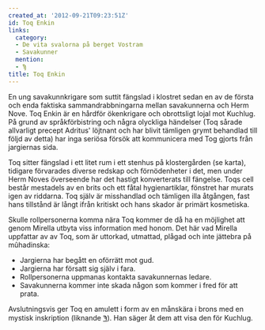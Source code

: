 ```yaml
---
created_at: '2012-09-21T09:23:51Z'
id: Toq Enkin
links:
  category:
  - De vita svalorna på berget Vostram
  - Savakunner
  mention:
  - Ϡ
title: Toq Enkin
---
```


En ung savakunnkrigare som suttit fängslad i klostret sedan en av de första och enda faktiska
sammandrabbningarna mellan savakunnerna och Herm Nove. Toq Enkin är en hårdför ökenkrigare och
obrottsligt lojal mot Kuchlug. På grund av språkförbistring och några olyckliga händelser (Toq
sårade allvarligt precept Adritus' löjtnant och har blivit tämligen grymt behandlad till följd av
detta) har inga seriösa försök att kommunicera med Tog gjorts från jargiernas sida.

Toq sitter fängslad i ett litet rum i ett stenhus på klostergården (se karta), tidigare förvarades
diverse redskap och förnödenheter i det, men under Herm Noves överseende har det hastigt
konverterats till fängelse. Toqs cell består mestadels av en brits och ett fåtal hygienartiklar,
fönstret har murats igen av riddarna. Toq själv är misshandlad och tämligen illa åtgången, fast hans
tillstånd är långt ifrån kritiskt och hans skador är primärt kosmetiska.

Skulle rollpersonerna komma nära Toq kommer de då ha en möjlighet att genom Mirella utbyta viss
information med honom. Det här vad Mirella uppfattar av av Toq, som är uttorkad, utmattad, plågad
och inte jättebra på mûhadinska:

-   Jargierna har begått en oförrätt mot gud.
-   Jargierna har försatt sig själv i fara.
-   Rollpersonerna uppmanas kontakta savakunnernas ledare.
-   Savakunnerna kommer inte skada någon som kommer i fred för att prata.

Avslutningsvis ger Toq en amulett i form av en månskära i brons med en mystisk inskription (liknande
[Ϡ]). Han säger åt dem att visa den för Kuchlug.

  [Ϡ]: Ϡ